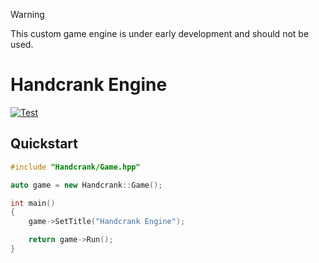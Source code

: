 > [!WARNING]
> This custom game engine is under early development and should not be used.

# Handcrank Engine

[![Test](https://github.com/HandcrankEngine/HandcrankEngine/actions/workflows/test.workflow.yml/badge.svg)](https://github.com/HandcrankEngine/HandcrankEngine/actions/workflows/test.workflow.yml)

## Quickstart

```cpp
#include "Handcrank/Game.hpp"

auto game = new Handcrank::Game();

int main()
{
    game->SetTitle("Handcrank Engine");

    return game->Run();
}
```
